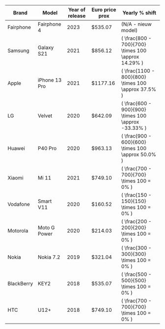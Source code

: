 | Brand      | Model          | Year of release  | Euro price prox | Yearly  \% shift |
|-----------|----------------|-------------------|---------------|-----------------------------|
| Fairphone | Fairphone 4    | 2023              | $535.07         | (N/A - nieuw model)         |
| Samsung   | Galaxy S21     | 2021              | $856.12         | \( \frac{800 - 700}{700} \times 100 \approx 14.29\% \)   |
| Apple     | iPhone 13 Pro  | 2021              | $1177.16         | \( \frac{1100 - 800}{800} \times 100 \approx 37.5\% \)   |
| LG        | Velvet         | 2020              | $642.09         | \( \frac{600 - 900}{900} \times 100 \approx -33.33\% \)   |
| Huawei    | P40 Pro        | 2020              | $963.13          | \( \frac{900 - 600}{600} \times 100 \approx 50.0\% \)   |
| Xiaomi    | Mi 11           | 2021              | $749.10          | \( \frac{700 - 700}{700} \times 100 = 0\% \)   |
| Vodafone  | Smart V11       | 2020              | $160.52          | \( \frac{150 - 150}{150} \times 100 = 0\% \)   |
| Motorola  | Moto G Power    | 2020              | $214.03          | \( \frac{200 - 200}{200} \times 100 = 0\% \)   |
| Nokia     | Nokia 7.2       | 2019              | $321.04         | \( \frac{300 - 300}{300} \times 100 = 0\% \)   |
| BlackBerry| KEY2            | 2018              | $535.07          | \( \frac{500 - 500}{500} \times 100 = 0\% \)   |
| HTC       | U12+            | 2018              | $749.10          | \( \frac{700 - 700}{700} \times 100 = 0\% \)   |
